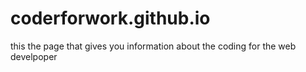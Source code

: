 # coderforwork.github.io
this the page that gives you  information about the coding for the web develpoper
